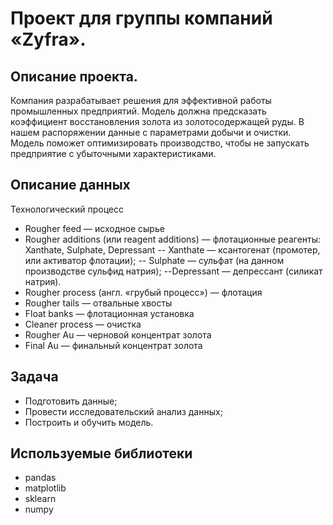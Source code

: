 # Проект для группы компаний «Zyfra».

## Описание проекта.
Компания разрабатывает решения для эффективной работы промышленных предприятий. Модель должна предсказать коэффициент восстановления золота из золотосодержащей руды. В нашем распоряжении данные с параметрами добычи и очистки.
Модель поможет оптимизировать производство, чтобы не запускать предприятие с убыточными характеристиками.

## Описание данных
Технологический процесс
- Rougher feed — исходное сырье
- Rougher additions (или reagent additions) — флотационные реагенты: Xanthate, Sulphate, Depressant
-- Xanthate — ксантогенат (промотер, или активатор флотации);
-- Sulphate — сульфат (на данном производстве сульфид натрия);
--Depressant — депрессант (силикат натрия).
- Rougher process (англ. «грубый процесс») — флотация
- Rougher tails — отвальные хвосты
- Float banks — флотационная установка
- Cleaner process — очистка
- Rougher Au — черновой концентрат золота
- Final Au — финальный концентрат золота

## Задача
- Подготовить данные;
- Провести исследовательский анализ данных;
- Построить и обучить модель.

## Используемые библиотеки
- pandas
- matplotlib
- sklearn
- numpy
